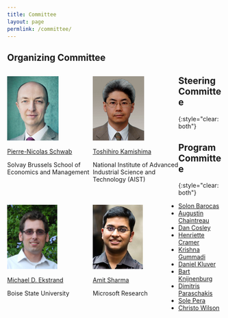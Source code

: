 ```yaml
---
title: Committee
layout: page
permlink: /committee/
---
```

## Organizing Committee

<div style="margin-bottom: 3ex; max-width: 33%; min-width: 200px; float: left; display: inline">
<p><img src="schwab.jpg" style="height:150px"></p>
<p><a href="http://www.intotheminds.com/blog/en/">Pierre-Nicolas Schwab</a></p>
<p>Solvay Brussels School of Economics and Management</p>
</div>
<div style="margin-bottom: 3ex; max-width: 33%; min-width: 200px; float: left; display: inline">
<p><img src="kamishima.jpg" style="height:150px"></p>
<p><a href="https://www.kamishima.net/">Toshihiro Kamishima</a></p>
<p>National Institute of Advanced Industrial Science and Technology (AIST)</p>
</div>
<div style="margin-bottom: 3ex; max-width: 33%; min-width: 200px; float: left; display: inline">
<p><img src="ekstrand.jpg" style="height:150px"></p>
<p><a href="https://md.ekstrandom.net/">Michael D. Ekstrand</a></p>
<p>Boise State University</p>
</div>

## Steering Committee
{:style="clear: both"}

<div style="margin-bottom: 3ex; max-width: 33%; min-width: 200px; float: left; display: inline">
<p><img src="sharma.jpg" style="height:150px"></p>
<p><a href="http://amitsharma.in/">Amit Sharma</a></p>
<p>Microsoft Research</p>
</div>

## Program Committee
{:style="clear: both"}

* [Solon Barocas](http://solon.barocas.org/)
* [Augustin Chaintreau](http://www.cs.columbia.edu/~augustin/)
* [Dan Cosley](https://www.cs.cornell.edu/~danco/)
* [Henriette Cramer](http://henriettecramer.com/)
* [Krishna Gummadi](https://people.mpi-sws.org/~gummadi/)
* [Daniel Kluver](https://www-users.cs.umn.edu/~kluve018/)
* [Bart Knijnenburg](https://www.usabart.nl/)
* [Dimitris Paraschakis](http://forskning.mah.se/en/id/ae0670)
* [Sole Pera](https://solepera.github.io/)
* [Christo Wilson](https://cbw.sh/)
